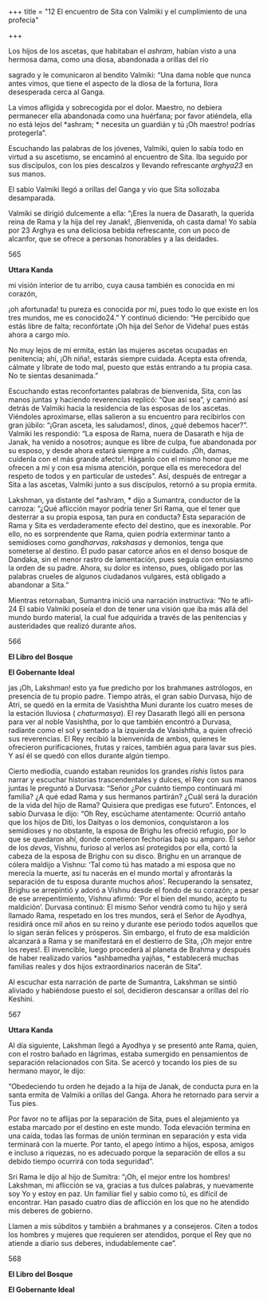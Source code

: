 +++
title = "12 El encuentro de Sita con Valmiki y el cumplimiento de una profecia"

+++

Los hijos de los ascetas, que habitaban el *ashram*, habían visto a una hermosa dama, como una diosa, abandonada a orillas del río

sagrado y le comunicaron al bendito Valmiki: “Una dama noble que nunca antes vimos, que tiene el aspecto de la diosa de la fortuna, llora desesperada cerca al Ganga.



La vimos afligida y sobrecogida por el dolor. Maestro, no debiera permanecer ella abandonada como una huérfana; por favor atiéndela, ella no está lejos del *ashram; * necesita un guardián y tú ¡Oh maestro\! podrías protegerla”.

Escuchando las palabras de los jóvenes, Valmiki, quien lo sabía todo en virtud a su ascetismo, se encaminó al encuentro de Sita. Iba seguido por sus discípulos, con los pies descalzos y llevando refrescante *arghya23* en sus manos.

El sabio Valmiki llegó a orillas del Ganga y vio que Sita sollozaba desamparada.

Valmiki se dirigió dulcemente a ella: “¡Eres la nuera de Dasarath, la querida reina de Rama y la hija del rey Janak\!, ¡Bienvenida, oh casta dama\! Yo sabía por 23 Arghya es una deliciosa bebida refrescante, con un poco de alcanfor, que se ofrece a personas honorables y a las deidades.

565

**Uttara Kanda**

mi visión interior de tu arribo, cuya causa también es conocida en mi corazón,

¡oh afortunada\! tu pureza es conocida por mí, pues todo lo que existe en los tres mundos, me es conocido24.” Y continuó diciendo: “He percibido que estás libre de falta; reconfórtate ¡Oh hija del Señor de Videha\! pues estás ahora a cargo mío.

No muy lejos de mi ermita, están las mujeres ascetas ocupadas en penitencia; ahí, ¡Oh niña\!, estarás siempre cuidada. Acepta esta ofrenda, cálmate y líbrate de todo mal, puesto que estás entrando a tu propia casa. No te sientas desanimada.”

Escuchando estas reconfortantes palabras de bienvenida, Sita, con las manos juntas y haciendo reverencias replicó: “Que así sea”, y caminó así detrás de Valmiki hacia la residencia de las esposas de los ascetas. Viéndoles aproximarse, ellas salieron a su encuentro para recibirlos con gran júbilo: “¡Gran asceta, les saludamos\!, dinos, ¿qué debemos hacer?”. Valmiki les respondió: “La esposa de Rama, nuera de Dasarath e hija de Janak, ha venido a nosotros; aunque es libre de culpa, fue abandonada por su esposo, y desde ahora estará siempre a mi cuidado. ¡Oh, damas, cuídenla con el más grande afecto\!. Háganlo con el mismo honor que me ofrecen a mí y con esa misma atención, porque ella es merecedora del respeto de todos y en particular de ustedes”. Así, después de entregar a Sita a las ascetas, Valmiki junto a sus discípulos, retornó a su propia ermita.

Lakshman, ya distante del *ashram, * dijo a Sumantra, conductor de la carroza: “¿Qué aflicción mayor podría tener Sri Rama, que el tener que desterrar a su propia esposa, tan pura en conducta? Esta separación de Rama y Sita es verdaderamente efecto del destino, que es inexorable. Por ello, no es sorprendente que Rama, quien podría exterminar tanto a semidioses como *gandharvas*, *rakshasas* y demonios, tenga que someterse al destino. Él pudo pasar catorce años en el denso bosque de Dandaka, sin el menor rastro de lamentación, pues seguía con entusiasmo la orden de su padre. Ahora, su dolor es intenso, pues, obligado por las palabras crueles de algunos ciudadanos vulgares, está obligado a abandonar a Sita.”

Mientras retornaban, Sumantra inició una narración instructiva: “No te afli-24 El sabio Valmiki poseía el don de tener una visión que iba más allá del mundo burdo material, la cual fue adquirida a través de las penitencias y austeridades que realizó durante años.

566

**El Libro del Bosque**

**El Gobernante Ideal**

jas ¡Oh, Lakshman\! esto ya fue predicho por los brahmanes astrólogos, en presencia de tu propio padre. Tiempo atrás, el gran sabio Durvasa, hijo de Atri, se quedó en la ermita de Vasishtha Muni durante los cuatro meses de la estación lluviosa \( *chaturmasya*\). El rey Dasarath llegó allí en persona para ver al noble Vasishtha, por lo que también encontró a Durvasa, radiante como el sol y sentado a la izquierda de Vasishtha, a quien ofreció sus reverencias. El Rey recibió la bienvenida de ambos, quienes le ofrecieron purificaciones, frutas y raíces, también agua para lavar sus pies. Y así él se quedó con ellos durante algún tiempo.

Cierto mediodía, cuando estaban reunidos los grandes *rishis* listos para narrar y escuchar historias trascendentales y dulces, el Rey con sus manos juntas le preguntó a Durvasa: “Señor ¿Por cuánto tiempo continuará mi familia? ¿A qué edad Rama y sus hermanos partirán? ¿Cuál será la duración de la vida del hijo de Rama? Quisiera que predigas ese futuro”. Entonces, el sabio Durvasa le dijo: “Oh Rey, escúchame atentamente: Ocurrió antaño que los hijos de Diti, los Daityas o los demonios, conquistaron a los semidioses y no obstante, la esposa de Brighu les ofreció refugio, por lo que se quedaron ahí, donde cometieron fechorías bajo su amparo. Él señor de los *devas*, Vishnu, furioso al verlos así protegidos por ella, cortó la cabeza de la esposa de Brighu con su disco. Brighu en un arranque de cólera maldijo a Vishnu: ‘Tal como tú has matado a mi esposa que no merecía la muerte, así tu nacerás en el mundo mortal y afrontarás la separación de tu esposa durante muchos años’. Recuperando la sensatez, Brighu se arrepintió y adoró a Vishnu desde el fondo de su corazón; a pesar de ese arrepentimiento, Vishnu afirmó: ‘Por el bien del mundo, acepto tu maldición’. Durvasa continuó: El mismo Señor vendrá como tu hijo y será llamado Rama, respetado en los tres mundos, será el Señor de Ayodhya, residirá once mil años en su reino y durante ese periodo todos aquellos que lo sigan serán felices y prósperos. Sin embargo, el fruto de esa maldición alcanzará a Rama y se manifestará en el destierro de Sita, ¡Oh mejor entre los reyes\!. El invencible, luego procederá al planeta de Brahma y después de haber realizado varios *ashbamedha yajñas, * establecerá muchas familias reales y dos hijos extraordinarios nacerán de Sita”.

Al escuchar esta narración de parte de Sumantra, Lakshman se sintió aliviado y habiéndose puesto el sol, decidieron descansar a orillas del río Keshini.

567

**Uttara Kanda**

Al día siguiente, Lakshman llegó a Ayodhya y se presentó ante Rama, quien, con el rostro bañado en lágrimas, estaba sumergido en pensamientos de separación relacionados con Sita. Se acercó y tocando los pies de su hermano mayor, le dijo:

“Obedeciendo tu orden he dejado a la hija de Janak, de conducta pura en la santa ermita de Valmiki a orillas del Ganga. Ahora he retornado para servir a Tus pies.

Por favor no te aflijas por la separación de Sita, pues el alejamiento ya estaba marcado por el destino en este mundo. Toda elevación termina en una caída, todas las formas de unión terminan en separación y esta vida terminará con la muerte. Por tanto, el apego íntimo a hijos, esposa, amigos e incluso a riquezas, no es adecuado porque la separación de ellos a su debido tiempo ocurrirá con toda seguridad”.

Sri Rama le dijo al hijo de Sumitra: “¡Oh, el mejor entre los hombres\! Lakshman, mi aflicción se va, gracias a tus dulces palabras, y nuevamente soy Yo y estoy en paz. Un familiar fiel y sabio como tú, es difícil de encontrar. Han pasado cuatro días de aflicción en los que no he atendido mis deberes de gobierno.

Llamen a mis súbditos y también a brahmanes y a consejeros. Citen a todos los hombres y mujeres que requieren ser atendidos, porque el Rey que no atiende a diario sus deberes, indudablemente cae”.

568

**El Libro del Bosque**

**El Gobernante Ideal**
